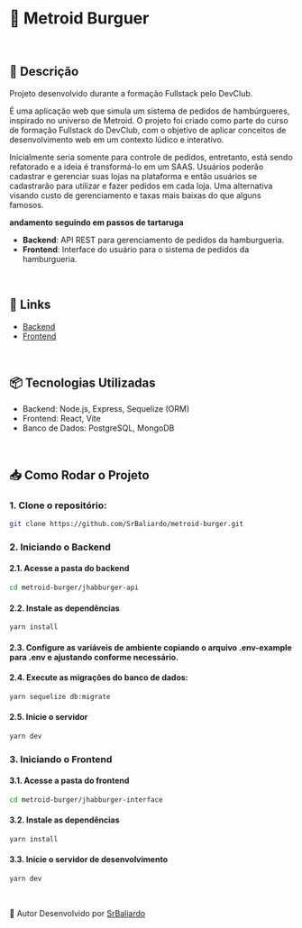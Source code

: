 # 🍔 Metroid Burguer

<br>

## 📜 Descrição
Projeto desenvolvido durante a formação Fullstack pelo DevClub.

É uma aplicação web que simula um sistema de pedidos de hambúrgueres, inspirado no universo de Metroid. O projeto foi criado como parte do curso de formação Fullstack do DevClub, com o objetivo de aplicar conceitos de desenvolvimento web em um contexto lúdico e interativo.

Inicialmente seria somente para controle de pedidos, entretanto, está sendo refatorado e a ideia é transformá-lo em um SAAS. Usuários poderão cadastrar e gerenciar suas lojas na plataforma e então usuários se cadastrarão para utilizar e fazer pedidos em cada loja. Uma alternativa visando custo de gerenciamento e taxas mais baixas do que alguns famosos.

**andamento seguindo em passos de tartaruga**

- **Backend**: API REST para gerenciamento de pedidos da hamburgueria.
- **Frontend**: Interface do usuário para o sistema de pedidos da hamburgueria.

<br>

## 🔗 Links

- <a href="https://github.com/SrBaliardo/metroid-burger/tree/main/jhabburger-api">Backend</a>
- <a href="https://github.com/SrBaliardo/metroid-burger/tree/main/jhabburger-interface">Frontend</a>

<br>

## 📦 Tecnologias Utilizadas

- Backend: Node.js, Express, Sequelize (ORM)
- Frontend: React, Vite
- Banco de Dados: PostgreSQL, MongoDB

<br>

## 📥 Como Rodar o Projeto

### 1. Clone o repositório:
  ```bash
  git clone https://github.com/SrBaliardo/metroid-burger.git
  ```

### 2. Iniciando o Backend

#### 2.1. Acesse a pasta do backend
  ```bash
  cd metroid-burger/jhabburger-api
  ```
  
  #### 2.2. Instale as dependências
   ```bash
  yarn install
  ```

  #### 2.3. Configure as variáveis de ambiente copiando o arquivo .env-example para .env e ajustando conforme necessário.

  #### 2.4. Execute as migrações do banco de dados:
  ```bash
  yarn sequelize db:migrate
  ```
  
  #### 2.5. Inicie o servidor
   ```bash
  yarn dev
  ```

### 3. Iniciando o Frontend

  #### 3.1. Acesse a pasta do frontend
  ```bash
  cd metroid-burger/jhabburger-interface
  ```
  
  #### 3.2. Instale as dependências
   ```bash
  yarn install
  ```
  
  #### 3.3. Inicie o servidor de desenvolvimento
   ```bash
  yarn dev
   ```

<br>

🤝 Autor
Desenvolvido por <a href="https://github.com/SrBaliardo">SrBaliardo</a>
